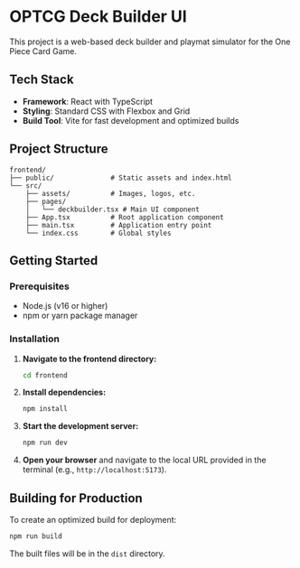 # OPTCG Deck Builder UI

This project is a web-based deck builder and playmat simulator for the One Piece Card Game.

## Tech Stack

- **Framework**: React with TypeScript
- **Styling**: Standard CSS with Flexbox and Grid
- **Build Tool**: Vite for fast development and optimized builds

## Project Structure

```
frontend/
├── public/              # Static assets and index.html
└── src/
    ├── assets/          # Images, logos, etc.
    ├── pages/
    │   └── deckbuilder.tsx # Main UI component
    ├── App.tsx          # Root application component
    ├── main.tsx         # Application entry point
    └── index.css        # Global styles
```

## Getting Started

### Prerequisites
- Node.js (v16 or higher)
- npm or yarn package manager

### Installation

1.  **Navigate to the frontend directory:**
    ```sh
    cd frontend
    ```

2.  **Install dependencies:**
    ```sh
    npm install
    ```

3.  **Start the development server:**
    ```sh
    npm run dev
    ```

4.  **Open your browser** and navigate to the local URL provided in the terminal (e.g., `http://localhost:5173`).

## Building for Production

To create an optimized build for deployment:

```sh
npm run build
```
The built files will be in the `dist` directory.
